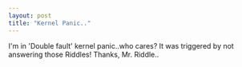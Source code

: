 ```yaml
---
layout: post
title: "Kernel Panic.."
---
```


I'm in 'Double fault' kernel panic..who cares?
It was triggered by not answering those Riddles!
Thanks, Mr. Riddle..

